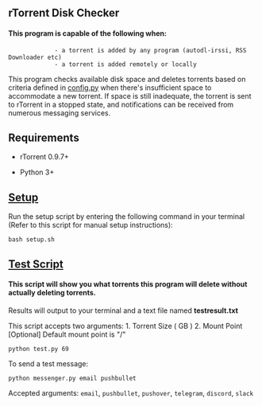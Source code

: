 ## rTorrent Disk Checker

#### This program is capable of the following when:
                 - a torrent is added by any program (autodl-irssi, RSS Downloader etc)
                 - a torrent is added remotely or locally

This program checks available disk space and deletes torrents based on criteria defined in [config.py](https://github.com/JDRIVO/rTorrent-Disk-Checker/blob/master/config.py) when there's insufficient space to accommodate a new torrent. If space is still inadequate, the torrent is sent to rTorrent in a stopped state, and notifications can be received from numerous messaging services.

## Requirements
* rTorrent 0.9.7+

* Python 3+

## [Setup](https://github.com/JDRIVO/rTorrent-Disk-Checker/blob/master/setup.sh)

Run the setup script by entering the following command in your terminal (Refer to this script for manual setup instructions):

`bash setup.sh`

## [Test Script](https://github.com/JDRIVO/rTorrent-Disk-Checker/blob/master/test.py)

#### This script will show you what torrents this program will delete without actually deleting torrents.

Results will output to your terminal and a text file named **testresult.txt**

This script accepts two arguments: 1. Torrent Size ( GB ) 2. Mount Point [Optional] Default mount point is "/"

`python test.py 69`

To send a test message:

`python messenger.py email pushbullet`

Accepted arguments: `email`, `pushbullet`, `pushover`, `telegram`, `discord`, `slack`
